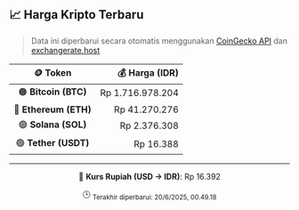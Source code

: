 

<!-- HARGA_KRIPTO -->
## 📈 Harga Kripto Terbaru

> Data ini diperbarui secara otomatis menggunakan [CoinGecko API](https://www.coingecko.com/) dan [exchangerate.host](https://exchangerate.host/)

<div align="center">

| 🪙 Token | 💰 Harga (IDR) |
|:------:|---------------:|
| 🟠 **Bitcoin (BTC)**   | Rp 1.716.978.204 |
| 🔵 **Ethereum (ETH)**  | Rp 41.270.276 |
| 🟣 **Solana (SOL)**    | Rp 2.376.308 |
| 🟢 **Tether (USDT)**   | Rp 16.388 |

---

💱 **Kurs Rupiah (USD → IDR)**: Rp 16.392

🕒 <sub>Terakhir diperbarui: 20/6/2025, 00.49.18</sub>

</div>
<!-- /HARGA_KRIPTO -->